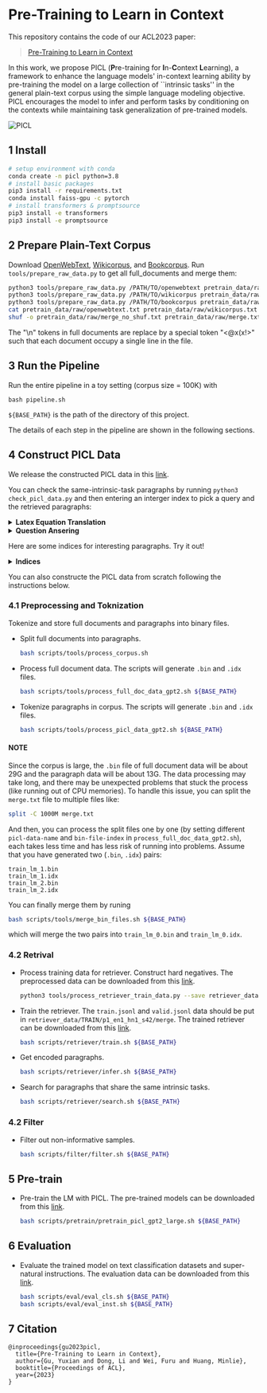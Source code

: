 # Pre-Training to Learn in Context

This repository contains the code of our ACL2023 paper:

> [Pre-Training to Learn in Context](https://arxiv.org/pdf/2305.09137.pdf)

In this work, we propose PICL (**P**re-training for **I**n-**C**ontext **L**earning), a framework to enhance the language models' in-context learning ability by pre-training the model on a large collection of ``intrinsic tasks'' in the general plain-text corpus using the simple language modeling objective. PICL encourages the model to infer and perform tasks by conditioning on the contexts while maintaining task generalization of pre-trained models. 

![PICL](figures/method.png "PICL Framework")

## 1 Install
```bash
# setup environment with conda
conda create -n picl python=3.8
# install basic packages
pip3 install -r requirements.txt
conda install faiss-gpu -c pytorch
# install transformers & promptsource
pip3 install -e transformers
pip3 install -e promptsource
```

## 2 Prepare Plain-Text Corpus
Download [OpenWebText](https://huggingface.co/datasets/openwebtext), [Wikicorpus](https://huggingface.co/datasets/wikicorpus), and [Bookcorpus](https://huggingface.co/datasets/bookcorpus). Run `tools/prepare_raw_data.py` to get all full_documents and merge them:
```bash
python3 tools/prepare_raw_data.py /PATH/TO/openwebtext pretrain_data/raw/openwebtext.txt
python3 tools/prepare_raw_data.py /PATH/TO/wikicorpus pretrain_data/raw/wikicorpus.txt
python3 tools/prepare_raw_data.py /PATH/TO/bookcorpus pretrain_data/raw/bookcorpus.txt
cat pretrain_data/raw/openwebtext.txt pretrain_data/raw/wikicorpus.txt pretrain_data/raw/bookcorpus.txt > pretrain_data/raw/merge_no_shuf.txt
shuf -o pretrain_data/raw/merge_no_shuf.txt pretrain_data/raw/merge.txt
```
The "\n" tokens in full documents are replace by a special token "<@x(x!>" such that each document occupy a single line in the file.

## 3 Run the Pipeline
Run the entire pipeline in a toy setting (corpus size = 100K) with
```
bash pipeline.sh
```
`${BASE_PATH}` is the path of the directory of this project. 

The details of each step in the pipeline are shown in the following sections.

## 4 Construct PICL Data

We release the constructed PICL data in this [link](https://huggingface.co/t1101675/PICL/tree/main/pretrain_data).

You can check the same-intrinsic-task paragraphs by running `python3 check_picl_data.py` and then entering an interger index to pick a query and the retrieved paragraphs:
<details><summary><b>Latex Equation Translation</b></summary>

```
Input Paragraph Index >>>11156                                                         
##########  Query  ##########
ω p = I s ω s I p cos ⁡ ( α ) {\displaystyle {\boldsymbol {\omega }}_{\mathrm {p} }={\frac {{\boldsymbol {I}}_{\mathrm {s} }{\boldsymbol {\omega }}_{\mathrm {s} }}{{\boldsymbo
l {I}}_{\mathrm {p} }\cos({\boldsymbol {\alpha }})}}}

##########  Retrieved Paragraph #1  ##########
τ b ∗ = τ b ( ρ s − ρ f ) ( g ) ( D ) {\displaystyle \tau _{b}*={\frac {\tau _{b}}{(\rho _{s}-\rho _{f})(g)(D)}}}


##########  Retrieved Paragraph #2  ##########
M H ≤ ℏ c 3 8 π G k B T u {\displaystyle M_{\mathrm {H} }\leq {\frac {\hbar c^{3}}{8\pi Gk_{\mathrm {B} }T_{\mathrm {u} }}}}

...
```
</details>


<details><summary><b>Question Ansering</b></summary>

```
##########  Query  ##########
Question: Where would a gnarly off-road racer like Tanner Foust meet up with a frightened five-year-old child with leukemia? Answer: In a hospital, of course!


##########  Retrieved Paragraph #1  ##########
Question: What do a siren, an in-wall light switch, a sleep sensing iPhone dock, and a flood detector have in common? Answer: They are all SmartThings!


##########  Retrieved Paragraph #2  ##########
Question: Where do you find a one legged dog? Answer: Where you left it.
...
```
</details>

Here are some indices for interesting paragraphs. Try it out!

<details><summary><b>Indices</b></summary>

```
0
8
109
1000
4645
5384
9473
11156
11969
12231
17838
17849
28844
28845
37577
40119
59996
85034
90096
97616
```
</details>

You can also constructe the PICL data from scratch following the instructions below.

### 4.1 Preprocessing and Toknization
Tokenize and store full documents and paragraphs into binary files.
+ Split full documents into paragraphs.
    ```bash
    bash scripts/tools/process_corpus.sh
    ```
+ Process full document data. The scripts will generate `.bin` and `.idx` files.
    ```bash
    bash scripts/tools/process_full_doc_data_gpt2.sh ${BASE_PATH}
    ```
+ Tokenize paragraphs in corpus. The scripts will generate `.bin` and `.idx` files.
    ```bash
    bash scripts/tools/process_picl_data_gpt2.sh ${BASE_PATH}
    ```

#### NOTE
Since the corpus is large, the `.bin` file of full document data will be about 29G and the paragraph data will be about 13G. The data processing may take long, and there may be unexpected problems that stuck the process (like running out of CPU memories). To handle this issue, you can split the `merge.txt` file to multiple files like:
```bash
split -C 1000M merge.txt
```
And then, you can process the split files one by one (by setting different `picl-data-name` and `bin-file-index` in `process_full_doc_data_gpt2.sh`), each takes less time and has less risk of running into problems. Assume that you have generated two (`.bin`, `.idx`) pairs:
```
train_lm_1.bin
train_lm_1.idx
train_lm_2.bin
train_lm_2.idx
```
You can finally merge them by runing
```bash
bash scripts/tools/merge_bin_files.sh ${BASE_PATH}
```
which will merge the two pairs into `train_lm_0.bin` and `train_lm_0.idx`.

### 4.2 Retrival
+ Process training data for retriever. Construct hard negatives. The preprocessed data can be downloaded from this [link](https://huggingface.co/t1101675/PICL/tree/main/retriever_data).
    ```bash
    python3 tools/process_retriever_train_data.py --save retriever_data --data-names TRAIN
    ```
+ Train the retriever. The `train.jsonl` and `valid.jsonl` data should be put in `retriever_data/TRAIN/p1_en1_hn1_s42/merge`. The trained retriever can be downloaded from this [link](https://huggingface.co/t1101675/PICL/tree/main/results/retriever).
    ```bash
    bash scripts/retriever/train.sh ${BASE_PATH}
    ```
+ Get encoded paragraphs.
    ```bash
    bash scripts/retriever/infer.sh ${BASE_PATH}
    ```
+ Search for paragraphs that share the same intrinsic tasks.
    ```bash
    bash scripts/retriever/search.sh ${BASE_PATH}
    ```

### 4.2 Filter
+ Filter out non-informative samples.
    ```bash
    bash scripts/filter/filter.sh ${BASE_PATH}
    ```

## 5 Pre-train
+ Pre-train the LM with PICL. The pre-trained models can be downloaded from this [link](https://huggingface.co/t1101675/PICL/tree/main/results/picl).
    ```bash
    bash scripts/pretrain/pretrain_picl_gpt2_large.sh ${BASE_PATH}
    ```

## 6 Evaluation
+ Evaluate the trained model on text classification datasets and super-natural instructions. The evaluation data can be downloaded from this [link](https://huggingface.co/t1101675/PICL/tree/main/data).
    ```bash
    bash scripts/eval/eval_cls.sh ${BASE_PATH}
    bash scripts/eval/eval_inst.sh ${BASE_PATH}
    ```

## 7 Citation
```
@inproceedings{gu2023picl,
  title={Pre-Training to Learn in Context},
  author={Gu, Yuxian and Dong, Li and Wei, Furu and Huang, Minlie},
  booktitle={Proceedings of ACL},
  year={2023}
}
```

